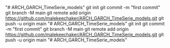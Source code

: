 "# ARCH_GARCH_TimeSerie_models"  git init git commit -m "first commit" git branch -M main git remote add origin https://github.com/malekeechaker/ARCH_GARCH_TimeSerie_models.git git push -u origin main
"# ARCH_GARCH_TimeSerie_models"  git init git commit -m "first commit" git branch -M main git remote add origin https://github.com/malekeechaker/ARCH_GARCH_TimeSerie_models.git git push -u origin main
"# ARCH_GARCH_TimeSerie_models" 

